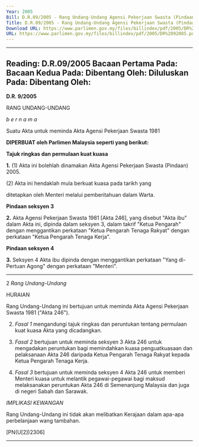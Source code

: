 ```yaml
---
Year: 2005
Bill: D.R.09/2005 - Rang Undang-Undang Agensi Pekerjaan Swasta (Pindaan) 2005 (Lulus)
Title: D.R.09/2005 - Rang Undang-Undang Agensi Pekerjaan Swasta (Pindaan) 2005 (Lulus)
Download URL: https://www.parlimen.gov.my/files/billindex/pdf/2005/DR%2092005.pdf
URL: https://www.parlimen.gov.my/files/billindex/pdf/2005/DR%2092005.pdf
---
```

---
Reading:
D.R.09/2005
Bacaan Pertama Pada:
Bacaan Kedua Pada:
Dibentang Oleh:
Diluluskan Pada:
Dibentang Oleh:
---

**D.R. 9/2005**

RANG UNDANG-UNDANG

_b_ _e r n a m a_

Suatu Akta untuk meminda Akta Agensi Pekerjaan Swasta 1981

**DIPERBUAT oleh Parlimen Malaysia seperti yang berikut:**

**Tajuk ringkas dan permulaan kuat kuasa**

**1.** (1) Akta ini bolehlah dinamakan Akta Agensi Pekerjaan Swasta
(Pindaan) 2005.

(2) Akta ini hendaklah mula berkuat kuasa pada tarikh yang

ditetapkan oleh Menteri melalui pemberitahuan dalam Warta.

**Pindaan seksyen 3**

**2.** Akta Agensi Pekerjaan Swasta 1981 [Akta 246], yang disebut
"Akta ibu" dalam Akta ini, dipinda dalam seksyen 3, dalam takrif
"Ketua Pengarah" dengan menggantikan perkataan "Ketua Pengarah
Tenaga Rakyat" dengan perkataan "Ketua Pengarah Tenaga Kerja".

**Pindaan seksyen 4**

**3.** Seksyen 4 Akta ibu dipinda dengan menggantikan perkataan
"Yang di-Pertuan Agong" dengan perkataan "Menteri".


-----

2 _Rang Undang-Undang_

HURAIAN

Rang Undang-Undang ini bertujuan untuk meminda Akta Agensi Pekerjaan
Swasta 1981 ("Akta 246").

2. _Fasal 1_ mengandungi tajuk ringkas dan peruntukan tentang permulaan kuat
kuasa Akta yang dicadangkan.

3. _Fasal 2_ bertujuan untuk meminda seksyen 3 Akta 246 untuk mengadakan
peruntukan bagi memindahkan kuasa penguatkuasaan dan pelaksanaan
Akta 246 daripada Ketua Pengarah Tenaga Rakyat kepada Ketua Pengarah
Tenaga Kerja.

4. _Fasal 3_ bertujuan untuk meminda seksyen 4 Akta 246 untuk memberi
Menteri kuasa untuk melantik pegawai-pegawai bagi maksud melaksanakan
peruntukan Akta 246 di Semenanjung Malaysia dan juga di negeri Sabah dan
Sarawak.

_IMPLIKASI KEWANGAN_

Rang Undang-Undang ini tidak akan melibatkan Kerajaan dalam apa-apa
perbelanjaan wang tambahan.

[PN(U[2])2306]


-----

